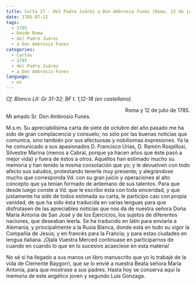 ```yaml
---
title: Carta 27 - Del Padre Juárez a Don Ambrosio Funes (Roma, 12 de julio de 1785).
date: 1785-07-12
tags:
  - 1785
  - Desde Roma
  - del Padre Juárez
  - a Don Ambrosio Funes
categories:
  - Cartas
  - 1785
  - del Padre Juárez
  - a Don Ambrosio Funes
language:
  - es
---
```


_Cf. Blanco LII: Gr 31-32; BF t. 1,12-18 (en castellano)._

<div align="right">
Roma y 12 de julio de 1785.
</div>
Mi amado Sr. Don Ambrosio Funes.

M.s.m. Su apreciabilísima carta de siete de octubre del año pasado me ha sido de gran complacencia y consuelo; no sólo por las buenas noticias que comunica, sino también por sus afectuosas y nobilísimas expresiones. Ya la he comunicado a sus apasionados D. Francisco Urías, D. Ramón Rospillosi, Silvestre Marina (menos a Cabral, porque ya hacen años que éste pasó a mejor vida) y fuera de éstos a otros. Aquéllos han estimado mucho su memoria y han tenido la misma consolación que yo; y le devuelven con todo afecto sus saludos, protestando tenerle muy presente; y alegrándose mucho que corresponda Vd. con su gran juicio y operaciones al alto concepto que ya tenían formado de antemano de sus talentos. Para que desde luego conste a Vd. que le escribo ésta con toda sinceridad, y que justamente ha sido de todos estimada su carta, le participo casi con propia vanidad, de que ha sido ésta traducida en varias lenguas para que disfrutasen de las apreciables noticias que nos da de nuestra señora Doña María Antonia de San José y de los Ejercicios, los sujetos de diferentes naciones, que deseaban leerla. Se ha traducido en latín para enviarla a Alemania, y principalmente a la Rusia Blanca, donde está en todo su vigor la Compañía de Jesús; y en francés para la Francia; y para estas ciudades en lengua italiana. ¡Ojalá Vuestra Merced continuase en participarnos de cuando en cuando lo que en lo sucesivo acaeciese en esta materia!

No sé si ha llegado a sus manos un libro manuscrito que yo lo trabajé de la vida de Clemente Baygorri, que se lo envié a nuestra Beata señora María Antonia, para que mostrase a sus padres. Hasta hoy se conserva aquí la memoria de este angélico joven y segundo Luis Gonzaga.
